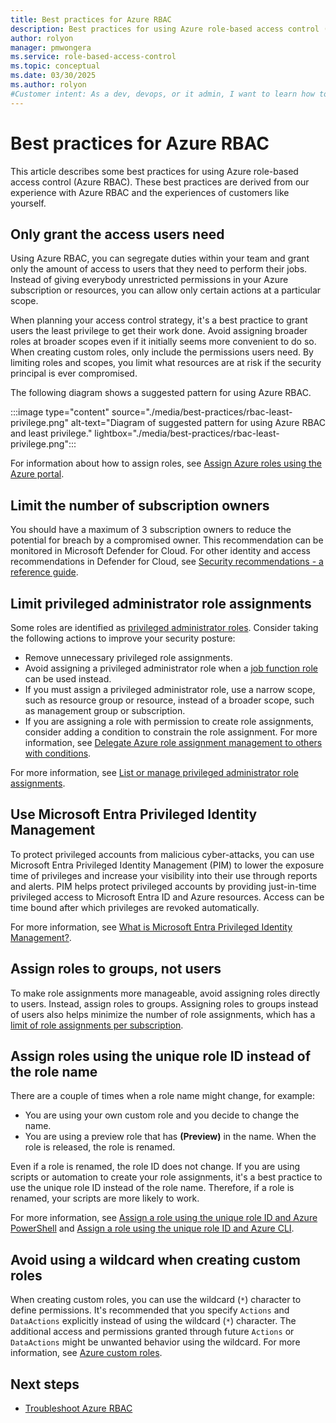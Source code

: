 ```yaml
---
title: Best practices for Azure RBAC
description: Best practices for using Azure role-based access control (Azure RBAC).
author: rolyon
manager: pmwongera
ms.service: role-based-access-control
ms.topic: conceptual
ms.date: 03/30/2025
ms.author: rolyon
#Customer intent: As a dev, devops, or it admin, I want to learn how to best use Azure RBAC.
---
```


# Best practices for Azure RBAC

This article describes some best practices for using Azure role-based access control (Azure RBAC). These best practices are derived from our experience with Azure RBAC and the experiences of customers like yourself.

## Only grant the access users need

Using Azure RBAC, you can segregate duties within your team and grant only the amount of access to users that they need to perform their jobs. Instead of giving everybody unrestricted permissions in your Azure subscription or resources, you can allow only certain actions at a particular scope.

When planning your access control strategy, it's a best practice to grant users the least privilege to get their work done. Avoid assigning broader roles at broader scopes even if it initially seems more convenient to do so. When creating custom roles, only include the permissions users need. By limiting roles and scopes, you limit what resources are at risk if the security principal is ever compromised.

The following diagram shows a suggested pattern for using Azure RBAC.

:::image type="content" source="./media/best-practices/rbac-least-privilege.png" alt-text="Diagram of suggested pattern for using Azure RBAC and least privilege." lightbox="./media/best-practices/rbac-least-privilege.png":::

For information about how to assign roles, see [Assign Azure roles using the Azure portal](/azure/role-based-access-control/role-assignments-portal).

## Limit the number of subscription owners

You should have a maximum of 3 subscription owners to reduce the potential for breach by a compromised owner. This recommendation can be monitored in Microsoft Defender for Cloud. For other identity and access recommendations in Defender for Cloud, see [Security recommendations - a reference guide](../security-center/recommendations-reference.md).

## Limit privileged administrator role assignments

Some roles are identified as [privileged administrator roles](./role-assignments-steps.md#privileged-administrator-roles). Consider taking the following actions to improve your security posture:

- Remove unnecessary privileged role assignments.
- Avoid assigning a privileged administrator role when a [job function role](./role-assignments-steps.md#job-function-roles) can be used instead.
- If you must assign a privileged administrator role, use a narrow scope, such as resource group or resource, instead of a broader scope, such as management group or subscription.
- If you are assigning a role with permission to create role assignments, consider adding a condition to constrain the role assignment. For more information, see [Delegate Azure role assignment management to others with conditions](delegate-role-assignments-portal.md).

For more information, see [List or manage privileged administrator role assignments](./role-assignments-list-portal.yml#list-or-manage-privileged-administrator-role-assignments).

<a name='use-azure-ad-privileged-identity-management'></a>

## Use Microsoft Entra Privileged Identity Management

To protect privileged accounts from malicious cyber-attacks, you can use Microsoft Entra Privileged Identity Management (PIM) to lower the exposure time of privileges and increase your visibility into their use through reports and alerts. PIM helps protect privileged accounts by providing just-in-time privileged access to Microsoft Entra ID and Azure resources. Access can be time bound after which privileges are revoked automatically. 

For more information, see [What is Microsoft Entra Privileged Identity Management?](../active-directory/privileged-identity-management/pim-configure.md).

## Assign roles to groups, not users

To make role assignments more manageable, avoid assigning roles directly to users. Instead, assign roles to groups. Assigning roles to groups instead of users also helps minimize the number of role assignments, which has a [limit of role assignments per subscription](../azure-resource-manager/management/azure-subscription-service-limits.md#azure-rbac-limits).

## Assign roles using the unique role ID instead of the role name

There are a couple of times when a role name might change, for example:

- You are using your own custom role and you decide to change the name.
- You are using a preview role that has **(Preview)** in the name. When the role is released, the role is renamed.

Even if a role is renamed, the role ID does not change. If you are using scripts or automation to create your role assignments, it's a best practice to use the unique role ID instead of the role name. Therefore, if a role is renamed, your scripts are more likely to work.

For more information, see [Assign a role using the unique role ID and Azure PowerShell](role-assignments-powershell.md#assign-a-role-for-a-user-using-the-unique-role-id-at-a-resource-group-scope) and [Assign a role using the unique role ID and Azure CLI](role-assignments-cli.md#assign-a-role-for-a-user-using-the-unique-role-id-at-a-resource-group-scope).

## Avoid using a wildcard when creating custom roles

When creating custom roles, you can use the wildcard (`*`) character to define permissions. It's recommended that you specify `Actions` and `DataActions` explicitly instead of using the wildcard (`*`) character. The additional access and permissions granted through future `Actions` or `DataActions` might be unwanted behavior using the wildcard. For more information, see [Azure custom roles](custom-roles.md#wildcard-permissions).

## Next steps

- [Troubleshoot Azure RBAC](troubleshooting.md)
